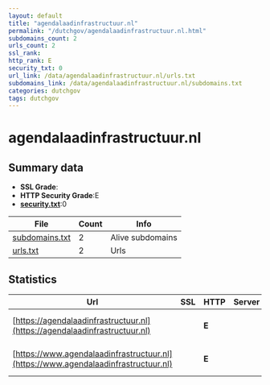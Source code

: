 ```yaml
---
layout: default
title: "agendalaadinfrastructuur.nl"
permalink: "/dutchgov/agendalaadinfrastructuur.nl.html"
subdomains_count: 2
urls_count: 2
ssl_rank: 
http_rank: E
security_txt: 0
url_link: /data/agendalaadinfrastructuur.nl/urls.txt
subdomains_link: /data/agendalaadinfrastructuur.nl/subdomains.txt
categories: dutchgov
tags: dutchgov
---
```



# agendalaadinfrastructuur.nl
## Summary data


 - **SSL Grade**:
 - **HTTP Security Grade**:E
 - **[security.txt](https://www.digitaleoverheid.nl/nieuws/standaard-security-txt-nu-verplicht-voor-overheid/)**:0


| File       | Count | Info |
|------------|-------|------|
|[subdomains.txt](/DutchGovScope/data/agendalaadinfrastructuur.nl/subdomains.txt)|2|Alive subdomains|
|[urls.txt](/DutchGovScope/data/agendalaadinfrastructuur.nl/urls.txt)|2|Urls|


## Statistics


| Url | SSL | HTTP | Server | Cookie | HSTS | CORS | CTO | CSP | XFO | XXP | RP |FP| Tech |Title |
|--------|-------|-------|------|------|------|------|------|------|------|------|------|------|------|------|
|[https://agendalaadinfrastructuur.nl](https://agendalaadinfrastructuur.nl)| | **E**|| | | | | | | | :white_check_mark: | |HSTS Microsoft ASP.NET|405 Method not a...|
|[https://www.agendalaadinfrastructuur.nl](https://www.agendalaadinfrastructuur.nl)| | **E**|| | | | | | | | :white_check_mark: | |HSTS Microsoft ASP.NET|Object moved|


